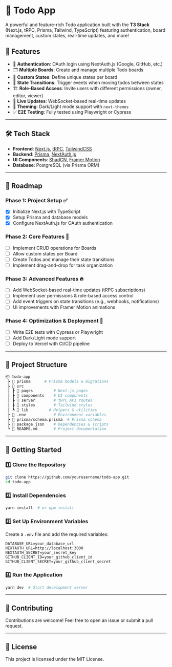 # 📝 Todo App

A powerful and feature-rich Todo application built with the **T3 Stack** (Next.js, tRPC, Prisma, Tailwind, TypeScript) featuring authentication, board management, custom states, real-time updates, and more!

## 🚀 Features

- 🔐 **Authentication**: OAuth login using NextAuth.js (Google, GitHub, etc.)
- 🗂 **Multiple Boards**: Create and manage multiple Todo boards
- 📌 **Custom States**: Define unique states per board
- 🔄 **State Transitions**: Trigger events when moving todos between states
- 🏗 **Role-Based Access**: Invite users with different permissions (owner, editor, viewer)
- 🔴 **Live Updates**: WebSocket-based real-time updates
- 🎨 **Theming**: Dark/Light mode support with `next-themes`
- ✅ **E2E Testing**: Fully tested using Playwright or Cypress

---

## 🛠 Tech Stack

- **Frontend**: [Next.js](https://nextjs.org/), [tRPC](https://trpc.io/), [TailwindCSS](https://tailwindcss.com/)
- **Backend**: [Prisma](https://www.prisma.io/), [NextAuth.js](https://next-auth.js.org/)
- **UI Components**: [ShadCN](https://ui.shadcn.com/), [Framer Motion](https://www.framer.com/motion/)
- **Database**: PostgreSQL (via Prisma ORM)

---

## 📌 Roadmap

### Phase 1: Project Setup ✅

- [x] Initialize Next.js with TypeScript
- [x] Setup Prisma and database models
- [x] Configure NextAuth.js for OAuth authentication

### Phase 2: Core Features 🚧

- [ ] Implement CRUD operations for Boards
- [ ] Allow custom states per Board
- [ ] Create Todos and manage their state transitions
- [ ] Implement drag-and-drop for task organization

### Phase 3: Advanced Features 🔥

- [ ] Add WebSocket-based real-time updates (tRPC subscriptions)
- [ ] Implement user permissions & role-based access control
- [ ] Add event triggers on state transitions (e.g., webhooks, notifications)
- [ ] UI improvements with Framer Motion animations

### Phase 4: Optimization & Deployment 🎯

- [ ] Write E2E tests with Cypress or Playwright
- [ ] Add Dark/Light mode support
- [ ] Deploy to Vercel with CI/CD pipeline

---

## 📂 Project Structure

```bash
📦 todo-app
 ┣ 📂 prisma      # Prisma models & migrations
 ┣ 📂 src
 ┃ ┣ 📂 pages         # Next.js pages
 ┃ ┣ 📂 components    # UI components
 ┃ ┣ 📂 server        # tRPC API routes
 ┃ ┣ 📂 styles        # Tailwind styles
 ┃ ┗ 📂 lib         # Helpers & utilities
 ┣ 📜 .env            # Environment variables
 ┣ 📜 prisma/schema.prisma  # Prisma schema
 ┣ 📜 package.json    # Dependencies & scripts
 ┗ 📜 README.md       # Project documentation
```

---

## 🚀 Getting Started

### 1️⃣ Clone the Repository

```bash
git clone https://github.com/yourusername/todo-app.git
cd todo-app
```

### 2️⃣ Install Dependencies

```bash
yarn install  # or npm install
```

### 3️⃣ Set Up Environment Variables

Create a `.env` file and add the required variables:

```env
DATABASE_URL=your_database_url
NEXTAUTH_URL=http://localhost:3000
NEXTAUTH_SECRET=your_secret_key
GITHUB_CLIENT_ID=your_github_client_id
GITHUB_CLIENT_SECRET=your_github_client_secret
```

### 4️⃣ Run the Application

```bash
yarn dev  # Start development server
```

---

## 🤝 Contributing

Contributions are welcome! Feel free to open an issue or submit a pull request.

---

## 📜 License

This project is licensed under the MIT License.
